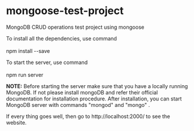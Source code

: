 # mongoose-test-project
MongoDB CRUD operations test project using mongoose

To install all the dependencies, use command<br><br>
    npm install --save
 
To start the server, use command<br><br>
    npm run server

<strong>NOTE:</strong>  Before starting the server make sure that you have a locally running MongoDB. If not please install mongoDB and refer their official documentation for installation procedure. After installation, you can start MongoDB server with commands "mongod" and "mongo" .

If every thing goes well, then go to http://localhost:2000/ to see the website.
